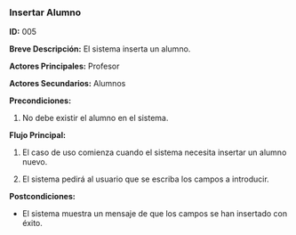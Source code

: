 ### Insertar Alumno

**ID:** 005

**Breve Descripción:** El sistema inserta un alumno.

**Actores Principales:** Profesor

**Actores Secundarios:** Alumnos

**Precondiciones:** 

1. No debe existir el alumno en el sistema.

**Flujo Principal:**

1. El caso de uso comienza cuando el sistema necesita insertar un alumno nuevo.

2. El sistema pedirá al usuario que se escriba los campos a introducir.

**Postcondiciones:**

* El sistema muestra un mensaje de que los campos se han insertado con éxito.

